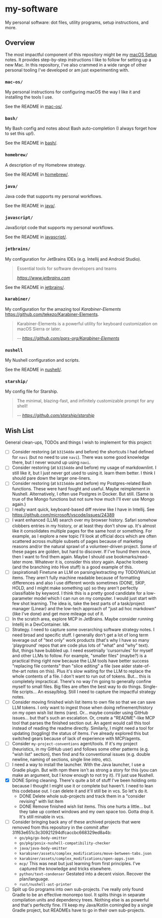 # my-software

My personal software: dot files, utility programs, setup instructions, and more.


## Overview

The most impactful component of this repository might be my [macOS Setup](#macos-setup) notes. It provides step-by-step
instructions I like to follow for setting up a new Mac. In this repository, I've also crammed in a wide range of other
personal tooling I've developed or am just experimenting with.


### `mac-os/`

My personal instructions for configuring macOS the way I like it and installing the tools I use.

See the README in [mac-os/](mac-os/).


### `bash/`

My Bash config and notes about Bash auto-completion (I always forget how to set this up!).

See the README in [bash/](bash/).


### `homebrew/`

A description of my Homebrew strategy.

See the README in [homebrew/](homebrew/).


### `java/`

Java code that supports my personal workflows.

See the README in [java/](java/).


### `javascript/`

JavaScript code that supports my personal workflows.

See the README in [javascript/](javascript/).


### `jetbrains/`

My configuration for JetBrains IDEs (e.g. Intellij and Android Studio).

> Essential tools for software developers and teams
> 
> <cite>https://www.jetbrains.com</cite>

See the README in [jetbrains/](jetbrains/).


### `karabiner/`

My configuration for the amazing tool *Karabiner-Elements* <https://github.com/tekezo/Karabiner-Elements>.

> Karabiner-Elements is a powerful utility for keyboard customization on macOS Sierra or later.
> 
> -- <cite>https://github.com/pqrs-org/Karabiner-Elements</cite>


### `nushell`

My Nushell configuration and scripts.

See the README in [nushell/](nushell/).


### `starship/`

My config file for Starship.

> The minimal, blazing-fast, and infinitely customizable prompt for any shell!
>
> -- <cite>https://github.com/starship/starship</cite>


## Wish List

General clean-ups, TODOs and things I wish to implement for this project:

* [ ] Consider restoring (at `b3154dde` and before) the shortcuts I had defined for `navi` (but no need to use `navi`). There was some good knowledge there, but I never wound
  up using `navi`.
* [ ] Consider restoring (at `b3154dde` and before) my usage of markdownlint. I still like it, but I just never got used to using it.
  learn them better. I think I should pare down the larger one-liners.
* [ ] Consider restoring (at `b3154dde` and before) my Postgres-related Bash functions. These were hard fought and useful. Maybe reimplement in
  Nushell. Alternatively, I often use Postgres in Docker. But still. (Same is true of the Mongo functions but not sure
  how much I'll ever use Mongo again.)
* [ ] I really want quick, keyboard-based diff review like I have in Intellij. See <https://github.com/microsoft/vscode/issues/24389>
* [ ] I want enhanced (LLM) search over my browser history. Safari somehow clobbers entries in my history, or at least
  they don't show up. It's almost like it consolidates multiple pages for the same host or something. For example, as I
  explore a new topic I'll look at official docs which are often scattered across multiple subsets of pages because of marketing
  reasons and/or the natural sprawl of a volunteer-driven project. Some of these pages are golden, but hard to discover.
  If I've found them once, then I want to find them again. Maybe I should use bookmarks/read-later more. Whatever it is,
  consider this story again. Apache Iceberg (and the branching into Hive stuff) is a good example of this.
* [ ] (aspirational) Finetune an LLM on parsing/extracting my TODO/WishList items. They aren't fully machine readable
  because of formatting differences and also I use different words sometimes (DONE, SKIP, HOLD, and I might make
  something up) so they aren't perfectly classifiable by keyword. I think this is a pretty good candidate for a
  low-parameter model which I can run on my computer. I would just start with few shot learning. The idea is, take the
  best parts of a task/project manager (Linear) and the low-tech approach of "just ad hoc markdown" (like I've done) and
  get more mileage out of it.
* [ ] In the scratch area, explore MCP in JetBrains. Maybe consider running Intellij in a DevContainer. Idk.
* [ ] Strategy. I need to capture some overarching software strategy notes. I need broad and specific stuff. I generally
  don't get a lot of long term leverage out of "text only" work products (that's why I have so many 'playground' repos
  that are code plus lots of "what" and "why" text). But, things have bubbled up. I need essetnially 'cursorrules' for
  myself and other LLMs to follow. For example, "smaller files" (maybe?) is a practical thing right now because the LLM
  tools have better success "replacing file contents" than "slice editing" a file (see aider state-of-the-art notes on
  this). Plus it's slow waiting for the LLM to replace the whole contents of a file. I don't want to run out of tokens.
  But... this is completely impractical. There's no way I'm going to generally confine myself to small files. Big files
  are often the best way to do things. Single-file scripts... An essay/blog. Still I need to capture the impactful
  strategy notes.
* [ ] Consider moving finished wish list items to own file so that we can save LLM tokens. I only want to ingest those 
  when doing refinement/history on my open wish list items (rare). Or... maybe consider using GitHub issues... but that's such an escalation. Or, create a "README"-like MCP tool that parses the finished section out. An agent would call this tool instead of reading the readme directly. Similarly, I might need a tool for updating (toggling) the status of items. I've already explored this but switched gears because of lack of experience with MCP/agents.
* [ ] Consider `my-project-conventions` agent/tools. If it's my project (heuristics, in my GitHub user) and follows some other patterns (e.g. "wish list" section), then find and fix conventional issues (e.g. double newline, naming of sections, single line intro, etc).
* [ ] I need a way to install the launcher. With the Java launcher, I use a Gradle plugin. But with npm there isn't as strong a story for this (you can make an argument, but I know enough to not try it). I'll just use Nushell.
* [x] DONE Spring cleaning. There's quite a bit of stuff I've been holding onto because I thought I might use it or complete but haven't. I need to lean this codebase out. I can delete it and it'll still be in vcs. So let's do it.
   * DONE Delete whole sub-projects and track them in a "consider revising" with list item
   * DONE Remove finished wish list items. This one hurts a little... but they take up context windows and my own space too. Gotta drop it. It's still minable in vcs.
* [ ] Consider bringing back any of these archived projects that were removed from this repository in the commit after 31f63e651c3c30921294dfcaccbc668329ed8a4b:
   * `go/pkg/go-body-omitter`
   * `go/pkg/posix-nushell-compatibility-checker`
   * `java/java-body-omitter`
   * `karabiner/assets/complex_modifications/move-between-tabs.json`
   * `karabiner/assets/complex_modifications/open-apps.json`
   * `mcp/` This was neat but just learning from first principles. I've captured the knowledge and tricks elsewhere.
   * `python/text-condenser` Gestated into a decent vision. Recover the plan/language.
   * `rust/nushell-ast-printer`
* [ ] Split up Go programs into own sub-projects. I've really only found Gradle to be an effective monorepo tool. It splits things in separate compilation units and dependency trees. Nothing else is as powerful and that's perfectly fine. I'll keep my Java/Kotlin comingled by a single Gradle project, but READMEs have to go in their own sub-projects.
